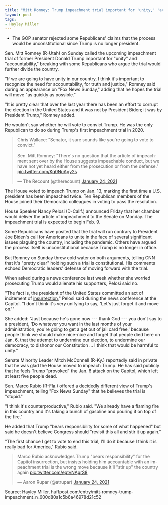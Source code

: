 ```yaml
---
title: "Mitt Romney: Trump impeachment trial important for 'unity,' 'accountability'"
layout: post
tags:
- Hayley Miller
---
```


- The GOP senator rejected some Republicans' claims that the process would be unconstitutional since Trump is no longer president.

Sen. Mitt Romney (R-Utah) on Sunday called the upcoming impeachment trial of former President Donald Trump important for "unity" and "accountability," breaking with some Republicans who argue the trial would further divide the country.

"If we are going to have unity in our country, I think it's important to recognize the need for accountability, for truth and justice," Romney said during an appearance on "Fox News Sunday," adding that he hopes the trial will move "as quickly as possible."

"It is pretty clear that over the last year there has been an effort to corrupt the election in the United States and it was not by President Biden; it was by President Trump," Romney added.

He wouldn't say whether he will vote to convict Trump. He was the only Republican to do so during Trump's first impeachment trial in 2020.

<blockquote class="twitter-tweet"><p lang="en" dir="ltr">Chris Wallace: &quot;Senator, it sure sounds like you&#39;re going to vote to convict.&quot; <br /><br />Sen. Mitt Romney: &quot;There&#39;s no question that the article of impeachment sent over by the House suggests impeachable conduct, but we have not yet heard either from the prosecution or from the defense.&quot; <a href="https://t.co/Kq0NuAgy2s">pic.twitter.com/Kq0NuAgy2s</a></p>&mdash; The Recount (@therecount) <a href="https://twitter.com/therecount/status/1353348325899169793?ref_src=twsrc%5Etfw">January 24, 2021</a></blockquote>

The House voted to impeach Trump on Jan. 13, marking the first time a U.S. president has been impeached twice. Ten Republican members of the House joined their Democratic colleagues in voting to pass the resolution.

House Speaker Nancy Pelosi (D-Calif.) announced Friday that her chamber would deliver the article of impeachment to the Senate on Monday. The impeachment trial is expected to begin Feb. 9.

Some Republicans have posited that the trial will run contrary to President Joe Biden's call for Americans to unite in the face of several significant issues plaguing the country, including the pandemic. Others have argued the process itself is unconstitutional because Trump is no longer in office.

But Romney on Sunday threw cold water on both arguments, telling CNN that it's "pretty clear" holding such a trial is constitutional. His comments echoed Democratic leaders' defense of moving forward with the trial.

When asked during a news conference last week whether she worried prosecuting Trump would alienate his supporters, Pelosi said no.

"The fact is, the president of the United States committed an act of incitement of [insurrection](/insurrection.html)," Pelosi said during the news conference at the Capitol. "I don't think it's very unifying to say, 'Let's just forget it and move on.'"

She added: "Just because he's gone now --- thank God --- you don't say to a president, 'Do whatever you want in the last months of your administration, you're going to get a get out of jail card free,' because people think we should make nice-nice and forget that people died here on Jan. 6, that the attempt to undermine our election, to undermine our democracy, to dishonor our Constitution ... I think that would be harmful to unity."

Senate Minority Leader Mitch McConnell (R-Ky.) reportedly said in private that he was glad the House moved to impeach Trump. He has said publicly that he feels Trump "provoked" the Jan. 6 attack on the Capitol, which left at least five people dead.

Sen. Marco Rubio (R-Fla.) offered a decidedly different view of Trump's impeachment, telling "Fox News Sunday" that he believes the trial is "stupid."

"I think it's counterproductive," Rubio said. "We already have a flaming fire in this country and it's taking a bunch of gasoline and pouring it on top of the fire."

He added that Trump "bears responsibility for some of what happened" but said he doesn't believe Congress should "revisit this all and stir it up again."

"The first chance I get to vote to end this trial, I'll do it because I think it is really bad for America," Rubio said.

<blockquote class="twitter-tweet"><p lang="en" dir="ltr">Marco Rubio acknowledges Trump &quot;bears responsibility&quot; for the Capitol insurrection, but insists holding him accountable with an impeachment trial is the wrong move because it&#39;ll &quot;stir up&quot; the country again <a href="https://t.co/egtvNAgrS8">pic.twitter.com/egtvNAgrS8</a></p>&mdash; Aaron Rupar (@atrupar) <a href="https://twitter.com/atrupar/status/1353350791407542275?ref_src=twsrc%5Etfw">January 24, 2021</a></blockquote>

Source: Hayley Miller, huffpost.com/entry/mitt-romney-trump-impeachment_n_600d80a1c5b6a46978d21c52

<script async src="https://platform.twitter.com/widgets.js" charset="utf-8"></script>
